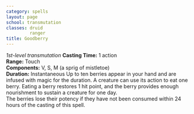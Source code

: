 ```yaml
---
category: spells
layout: page
school: transmutation
classes: druid
         ranger
title: Goodberry 
---
```

_1st-level transmutation_ 
**Casting Time:** 1 action    
**Range:** Touch    
**Components:** V, S, M (a sprig of mistletoe)    
**Duration:** Instantaneous 
Up to ten berries appear in your hand and are infused with magic for the duration. A creature can use its action to eat one berry. Eating a berry restores 1 hit point, and the berry provides enough nourishment to sustain a creature for one day.    
The berries lose their potency if they have not been consumed within 24 hours of the casting of this spell.
